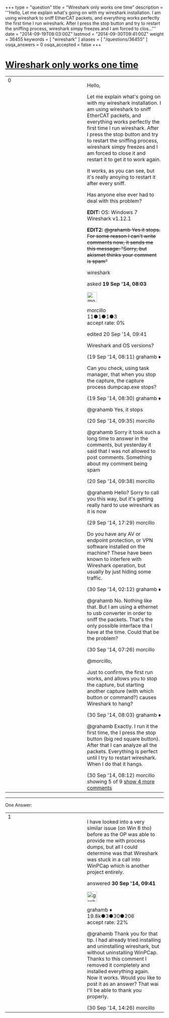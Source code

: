 +++
type = "question"
title = "Wireshark only works one time"
description = '''Hello,  Let me explain what&#x27;s going on with my wireshark installation. I am using wireshark to sniff EtherCAT packets, and everything works perfectly the first time I run wireshark. After I press the stop button and try to restart the sniffing process, wireshark simpy freezes and I am forced to clos...'''
date = "2014-09-19T08:03:00Z"
lastmod = "2014-09-30T09:41:00Z"
weight = 36455
keywords = [ "wireshark" ]
aliases = [ "/questions/36455" ]
osqa_answers = 0
osqa_accepted = false
+++

<div class="headNormal">

# [Wireshark only works one time](/questions/36455/wireshark-only-works-one-time)

</div>

<div id="main-body">

<div id="askform">

<table id="question-table" style="width:100%;"><colgroup><col style="width: 50%" /><col style="width: 50%" /></colgroup><tbody><tr class="odd"><td style="width: 30px; vertical-align: top"><div class="vote-buttons"><div id="post-36455-score" class="post-score" title="current number of votes">0</div><div id="favorite-count" class="favorite-count"></div></div></td><td><div id="item-right"><div class="question-body"><p>Hello,</p><p>Let me explain what's going on with my wireshark installation. I am using wireshark to sniff EtherCAT packets, and everything works perfectly the first time I run wireshark. After I press the stop button and try to restart the sniffing process, wireshark simpy freezes and I am forced to close it and restart it to get it to work again.</p><p>It works, as you can see, but it's really anoying to restart it after every sniff.</p><p>Has anyone else ever had to deal with this problem?</p><p><strong>EDIT:</strong> OS: Windows 7 Wireshark v1.12.1</p><p><strong>EDIT2:</strong> <del>@grahamb Yes it stops. For some reason I can't write comments now, it sends me this message: "Sorry, but akismet thinks your comment is spam"</del></p></div><div id="question-tags" class="tags-container tags">wireshark</div><div id="question-controls" class="post-controls"></div><div class="post-update-info-container"><div class="post-update-info post-update-info-user"><p>asked <strong>19 Sep '14, 08:03</strong></p><img src="https://secure.gravatar.com/avatar/363b1bb1c9cd90a0ae14ace401289dbd?s=32&amp;d=identicon&amp;r=g" class="gravatar" width="32" height="32" alt="morcillo&#39;s gravatar image" /><p>morcillo<br />
<span class="score" title="11 reputation points">11</span><span title="1 badges"><span class="badge1">●</span><span class="badgecount">1</span></span><span title="1 badges"><span class="silver">●</span><span class="badgecount">1</span></span><span title="3 badges"><span class="bronze">●</span><span class="badgecount">3</span></span><br />
<span class="accept_rate" title="Rate of the user&#39;s accepted answers">accept rate:</span> <span title="morcillo has no accepted answers">0%</span></p></div><div class="post-update-info post-update-info-edited"><p>edited 20 Sep '14, 09:41</p></div></div><div id="comments-container-36455" class="comments-container"><span id="36457"></span><div id="comment-36457" class="comment"><div id="post-36457-score" class="comment-score"></div><div class="comment-text"><p>Wireshark and OS versions?</p></div><div id="comment-36457-info" class="comment-info"><span class="comment-age">(19 Sep '14, 08:11)</span> grahamb ♦</div></div><span id="36459"></span><div id="comment-36459" class="comment"><div id="post-36459-score" class="comment-score"></div><div class="comment-text"><p>Can you check, using task manager, that when you stop the capture, the capture process dumpcap.exe stops?</p></div><div id="comment-36459-info" class="comment-info"><span class="comment-age">(19 Sep '14, 08:30)</span> grahamb ♦</div></div><span id="36480"></span><div id="comment-36480" class="comment"><div id="post-36480-score" class="comment-score"></div><div class="comment-text"><p>@grahamb Yes, it stops</p></div><div id="comment-36480-info" class="comment-info"><span class="comment-age">(20 Sep '14, 09:35)</span> morcillo</div></div><span id="36481"></span><div id="comment-36481" class="comment"><div id="post-36481-score" class="comment-score"></div><div class="comment-text"><p>@grahamb Sorry it took such a long time to answer in the comments, but yesterday it said that I was not allowed to post comments. Something about my comment being spam</p></div><div id="comment-36481-info" class="comment-info"><span class="comment-age">(20 Sep '14, 09:38)</span> morcillo</div></div><span id="36715"></span><div id="comment-36715" class="comment"><div id="post-36715-score" class="comment-score"></div><div class="comment-text"><p>@grahamb Hello? Sorry to call you this way, but it's getting really hard to use wireshark as it is now</p></div><div id="comment-36715-info" class="comment-info"><span class="comment-age">(29 Sep '14, 17:29)</span> morcillo</div></div><span id="36720"></span><div id="comment-36720" class="comment not_top_scorer"><div id="post-36720-score" class="comment-score"></div><div class="comment-text"><p>Do you have any AV or endpoint protection, or VPN software installed on the machine? These have been known to interfere with Wireshark operation, but usually by just hiding some traffic.</p></div><div id="comment-36720-info" class="comment-info"><span class="comment-age">(30 Sep '14, 02:12)</span> grahamb ♦</div></div><span id="36723"></span><div id="comment-36723" class="comment not_top_scorer"><div id="post-36723-score" class="comment-score"></div><div class="comment-text"><p>@grahamb No. Nothing like that. But I am using a ethernet to usb converter in order to sniff the packets. That's the only possible interface tha I have at the time. Could that be the problem?</p></div><div id="comment-36723-info" class="comment-info"><span class="comment-age">(30 Sep '14, 07:26)</span> morcillo</div></div><span id="36725"></span><div id="comment-36725" class="comment not_top_scorer"><div id="post-36725-score" class="comment-score"></div><div class="comment-text"><p>@morcillo,</p><p>Just to confirm, the first run works, and allows you to stop the capture, but starting another capture (with which button or command?) causes Wireshark to hang?</p></div><div id="comment-36725-info" class="comment-info"><span class="comment-age">(30 Sep '14, 08:03)</span> grahamb ♦</div></div><span id="36726"></span><div id="comment-36726" class="comment not_top_scorer"><div id="post-36726-score" class="comment-score"></div><div class="comment-text"><p>@grahamb Exactly. I run it the first time, the I press the stop button (big red square button). After that I can analyze all the packets. Everything is perfect until I try to restart wireshark. When I do that it hangs.</p></div><div id="comment-36726-info" class="comment-info"><span class="comment-age">(30 Sep '14, 08:12)</span> morcillo</div></div></div><div id="comment-tools-36455" class="comment-tools"><span class="comments-showing"> showing 5 of 9 </span> <a href="#" class="show-all-comments-link">show 4 more comments</a></div><div class="clear"></div><div id="comment-36455-form-container" class="comment-form-container"></div><div class="clear"></div></div></td></tr></tbody></table>

------------------------------------------------------------------------

<div class="tabBar">

<span id="sort-top"></span>

<div class="headQuestions">

One Answer:

</div>

</div>

<span id="36730"></span>

<div id="answer-container-36730" class="answer">

<table style="width:100%;"><colgroup><col style="width: 50%" /><col style="width: 50%" /></colgroup><tbody><tr class="odd"><td style="width: 30px; vertical-align: top"><div class="vote-buttons"><div id="post-36730-score" class="post-score" title="current number of votes">1</div></div></td><td><div class="item-right"><div class="answer-body"><p>I have looked into a very similar issue (on Win 8 tho) before as the OP was able to provide me with process dumps, but all I could determine was that Wireshark was stuck in a call into WinPCap which is another project entirely.</p></div><div class="answer-controls post-controls"></div><div class="post-update-info-container"><div class="post-update-info post-update-info-user"><p>answered <strong>30 Sep '14, 09:41</strong></p><img src="https://secure.gravatar.com/avatar/d2a7e24ca66604c749c7c88c1da8ff78?s=32&amp;d=identicon&amp;r=g" class="gravatar" width="32" height="32" alt="grahamb&#39;s gravatar image" /><p>grahamb ♦<br />
<span class="score" title="19834 reputation points"><span>19.8k</span></span><span title="3 badges"><span class="badge1">●</span><span class="badgecount">3</span></span><span title="30 badges"><span class="silver">●</span><span class="badgecount">30</span></span><span title="206 badges"><span class="bronze">●</span><span class="badgecount">206</span></span><br />
<span class="accept_rate" title="Rate of the user&#39;s accepted answers">accept rate:</span> <span title="grahamb has 274 accepted answers">22%</span></p></div></div><div id="comments-container-36730" class="comments-container"><span id="36735"></span><div id="comment-36735" class="comment"><div id="post-36735-score" class="comment-score"></div><div class="comment-text"><p>@grahamb Thank you for that tip. I had already tried installing and uninstalling wireshark, but without uninstalling WinPCap. Thanks to this comment I removed it completely and installed everything again. Now it works. Would you like to post it as an answer? That wai I'll be able to thank you properly.</p></div><div id="comment-36735-info" class="comment-info"><span class="comment-age">(30 Sep '14, 14:26)</span> morcillo</div></div></div><div id="comment-tools-36730" class="comment-tools"></div><div class="clear"></div><div id="comment-36730-form-container" class="comment-form-container"></div><div class="clear"></div></div></td></tr></tbody></table>

</div>

<div class="paginator-container-left">

</div>

</div>

</div>

